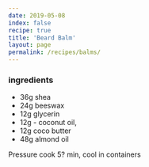 ```yaml
---
date: 2019-05-08
index: false
recipe: true
title: 'Beard Balm'
layout: page
permalink: /recipes/balms/
---
```


### ingredients

  * 36g shea
  * 24g beeswax
  * 12g glycerin
  * 12g - coconut oil,
  * 12g coco butter
  * 48g almond oil

Pressure cook 5? min, cool in containers
